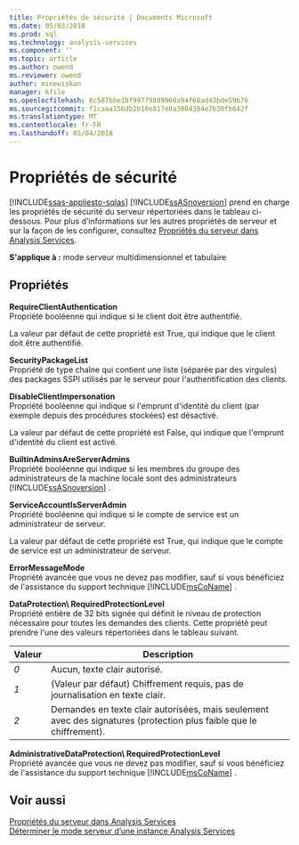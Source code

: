 ```yaml
---
title: Propriétés de sécurité | Documents Microsoft
ms.date: 05/03/2018
ms.prod: sql
ms.technology: analysis-services
ms.component: ''
ms.topic: article
ms.author: owend
ms.reviewer: owend
author: minewiskan
manager: kfile
ms.openlocfilehash: 8c587bbe18f99779889960a94f68ad43bde59b76
ms.sourcegitcommit: f1caaa156db2b16e817e0a3884394e7b30fb642f
ms.translationtype: MT
ms.contentlocale: fr-FR
ms.lasthandoff: 05/04/2018
---
```

# <a name="security-properties"></a>Propriétés de sécurité
[!INCLUDE[ssas-appliesto-sqlas](../../includes/ssas-appliesto-sqlas.md)]
  [!INCLUDE[ssASnoversion](../../includes/ssasnoversion-md.md)] prend en charge les propriétés de sécurité du serveur répertoriées dans le tableau ci-dessous. Pour plus d’informations sur les autres propriétés de serveur et sur la façon de les configurer, consultez [Propriétés du serveur dans Analysis Services](../../analysis-services/server-properties/server-properties-in-analysis-services.md).  
  
 **S'applique à :** mode serveur multidimensionnel et tabulaire  
  
## <a name="properties"></a>Propriétés  
 **RequireClientAuthentication**  
 Propriété booléenne qui indique si le client doit être authentifié.  
  
 La valeur par défaut de cette propriété est True, qui indique que le client doit être authentifié.  
  
 **SecurityPackageList**  
 Propriété de type chaîne qui contient une liste (séparée par des virgules) des packages SSPI utilisés par le serveur pour l'authentification des clients.  
  
 **DisableClientImpersonation**  
 Propriété booléenne qui indique si l'emprunt d'identité du client (par exemple depuis des procédures stockées) est désactivé.  
  
 La valeur par défaut de cette propriété est False, qui indique que l'emprunt d'identité du client est activé.  
  
 **BuiltinAdminsAreServerAdmins**  
 Propriété booléenne qui indique si les membres du groupe des administrateurs de la machine locale sont des administrateurs [!INCLUDE[ssASnoversion](../../includes/ssasnoversion-md.md)] .  
  
 **ServiceAccountIsServerAdmin**  
 Propriété booléenne qui indique si le compte de service est un administrateur de serveur.  
  
 La valeur par défaut de cette propriété est True, qui indique que le compte de service est un administrateur de serveur.  
  
 **ErrorMessageMode**  
 Propriété avancée que vous ne devez pas modifier, sauf si vous bénéficiez de l'assistance du support technique [!INCLUDE[msCoName](../../includes/msconame-md.md)] .  
  
 **DataProtection\ RequiredProtectionLevel**  
 Propriété entière de 32 bits signée qui définit le niveau de protection nécessaire pour toutes les demandes des clients. Cette propriété peut prendre l'une des valeurs répertoriées dans le tableau suivant.  
  
|Valeur|Description|  
|-----------|-----------------|  
|*0*|Aucun, texte clair autorisé.|  
|*1*|(Valeur par défaut) Chiffrement requis, pas de journalisation en texte clair.|  
|*2*|Demandes en texte clair autorisées, mais seulement avec des signatures (protection plus faible que le chiffrement).|  
  
 **AdministrativeDataProtection\ RequiredProtectionLevel**  
 Propriété avancée que vous ne devez pas modifier, sauf si vous bénéficiez de l'assistance du support technique [!INCLUDE[msCoName](../../includes/msconame-md.md)] .  
  
## <a name="see-also"></a>Voir aussi  
 [Propriétés du serveur dans Analysis Services](../../analysis-services/server-properties/server-properties-in-analysis-services.md)   
 [Déterminer le mode serveur d’une instance Analysis Services](../../analysis-services/instances/determine-the-server-mode-of-an-analysis-services-instance.md)  
  
  
